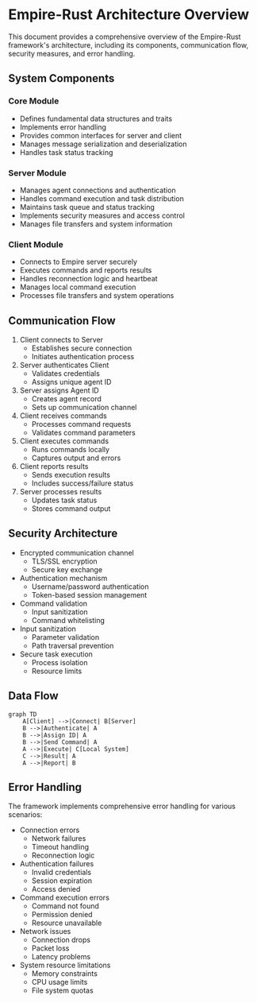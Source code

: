 # Empire-Rust Architecture Overview

This document provides a comprehensive overview of the Empire-Rust framework's architecture,
including its components, communication flow, security measures, and error handling.

## System Components

### Core Module
- Defines fundamental data structures and traits
- Implements error handling
- Provides common interfaces for server and client
- Manages message serialization and deserialization
- Handles task status tracking

### Server Module
- Manages agent connections and authentication
- Handles command execution and task distribution
- Maintains task queue and status tracking
- Implements security measures and access control
- Manages file transfers and system information

### Client Module
- Connects to Empire server securely
- Executes commands and reports results
- Handles reconnection logic and heartbeat
- Manages local command execution
- Processes file transfers and system operations

## Communication Flow

1. Client connects to Server
   - Establishes secure connection
   - Initiates authentication process
2. Server authenticates Client
   - Validates credentials
   - Assigns unique agent ID
3. Server assigns Agent ID
   - Creates agent record
   - Sets up communication channel
4. Client receives commands
   - Processes command requests
   - Validates command parameters
5. Client executes commands
   - Runs commands locally
   - Captures output and errors
6. Client reports results
   - Sends execution results
   - Includes success/failure status
7. Server processes results
   - Updates task status
   - Stores command output

## Security Architecture

- Encrypted communication channel
  - TLS/SSL encryption
  - Secure key exchange
- Authentication mechanism
  - Username/password authentication
  - Token-based session management
- Command validation
  - Input sanitization
  - Command whitelisting
- Input sanitization
  - Parameter validation
  - Path traversal prevention
- Secure task execution
  - Process isolation
  - Resource limits

## Data Flow

```mermaid
graph TD
    A[Client] -->|Connect| B[Server]
    B -->|Authenticate| A
    B -->|Assign ID| A
    B -->|Send Command| A
    A -->|Execute| C[Local System]
    C -->|Result| A
    A -->|Report| B
```

## Error Handling

The framework implements comprehensive error handling for various scenarios:

- Connection errors
  - Network failures
  - Timeout handling
  - Reconnection logic
- Authentication failures
  - Invalid credentials
  - Session expiration
  - Access denied
- Command execution errors
  - Command not found
  - Permission denied
  - Resource unavailable
- Network issues
  - Connection drops
  - Packet loss
  - Latency problems
- System resource limitations
  - Memory constraints
  - CPU usage limits
  - File system quotas 